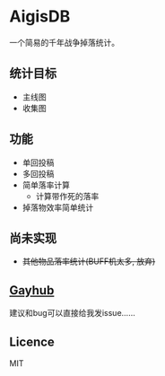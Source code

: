 # AigisDB

一个简易的千年战争掉落统计。

## 统计目标

- 主线图
- 收集图

## 功能
- 单回投稿
- 多回投稿
- 简单落率计算
    - 计算带作死的落率
- 掉落物效率简单统计

## 尚未实现
- ~~其他物品落率统计(BUFF机太多, 放弃)~~

## [Gayhub](https://github.com/moondropx/AigisDB)
建议和bug可以直接给我发issue……

## Licence
MIT